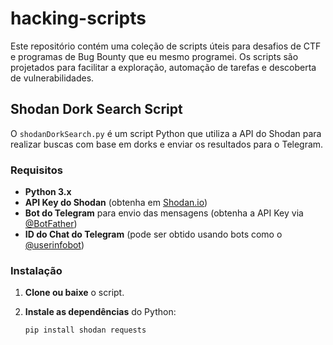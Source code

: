 # hacking-scripts
Este repositório contém uma coleção de scripts úteis para desafios de CTF e programas de Bug Bounty que eu mesmo programei. Os scripts são projetados para facilitar a exploração, automação de tarefas e descoberta de vulnerabilidades.

## Shodan Dork Search Script

O `shodanDorkSearch.py` é um script Python que utiliza a API do Shodan para realizar buscas com base em dorks e enviar os resultados para o Telegram.

### Requisitos

- **Python 3.x**
- **API Key do Shodan** (obtenha em [Shodan.io](https://account.shodan.io/))
- **Bot do Telegram** para envio das mensagens (obtenha a API Key via [@BotFather](https://t.me/BotFather))
- **ID do Chat do Telegram** (pode ser obtido usando bots como o [@userinfobot](https://t.me/userinfobot))

### Instalação

1. **Clone ou baixe** o script.
2. **Instale as dependências** do Python:

   ``` bash
   pip install shodan requests
   ```

